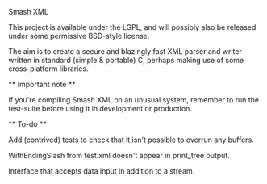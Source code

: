 Smash XML

This project is available under the LGPL, and will possibly also be
released under some permissive BSD-style license.

The aim is to create a secure and blazingly fast XML parser and writer
written in standard (simple & portable) C, perhaps making use of some
cross-platform libraries.

** Important note **

If you're compiling Smash XML on an unusual system, remember to run
the test-suite before using it in development or production.

** To-do **

Add (contrived) tests to check that it isn't possible to overrun any
buffers.

WithEndingSlash from test.xml doesn't appear in print_tree output.

Interface that accepts data input in addition to a stream.